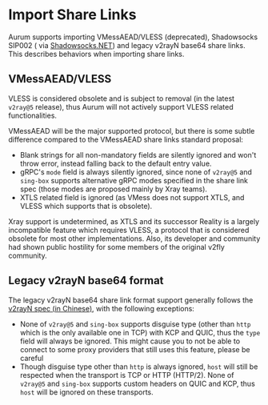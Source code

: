 # Import Share Links

Aurum supports importing VMessAEAD/VLESS (deprecated), Shadowsocks SIP002 (
via [Shadowsocks.NET](https://github.com/Shadowsocks-NET/Shadowsocks.NET)) and legacy v2rayN base64 share links. This
describes behaviors when importing share links.

## VMessAEAD/VLESS

VLESS is considered obsolete and is subject to removal (in the latest `v2ray@5` release), thus Aurum will not actively
support VLESS related functionalities.

VMessAEAD will be the major supported protocol, but there is some subtle difference compared to the VMessAEAD share
links standard proposal:

- Blank strings for all non-mandatory fields are silently ignored and won't throw error, instead falling back to the
  default entry value.
- gRPC's `mode` field is always silently ignored, since none of `v2ray@5` and `sing-box` supports alternative gRPC modes
  specified in the share link spec (those modes are proposed mainly by Xray teams).
- XTLS related field is ignored (as VMess does not support XTLS, and VLESS which supports that is obsolete).

Xray support is undetermined, as XTLS and its successor Reality is a largely incompatible feature which requires VLESS,
a protocol that is considered obsolete for most other implementations. Also, its developer and community had shown
public hostility for some members of the original v2fly community.

## Legacy v2rayN base64 format

The legacy v2rayN base64 share link format support generally follows
the [v2rayN spec (in Chinese)](https://github.com/2dust/v2rayN/wiki/%E5%88%86%E4%BA%AB%E9%93%BE%E6%8E%A5%E6%A0%BC%E5%BC%8F%E8%AF%B4%E6%98%8E(ver-2)),
with the following exceptions:

- None of `v2ray@5` and `sing-box` supports disguise type (other than `http` which is the only available one in TCP)
  with KCP and QUIC, thus the `type` field will always be ignored. This might cause you to not be able to connect to
  some proxy providers that still uses this feature, please be careful
- Though disguise type other than `http` is always ignored, `host` will still be respected when the transport is TCP or
  HTTP (HTTP/2). None of `v2ray@5` and `sing-box` supports custom headers on QUIC and KCP, thus `host` will be ignored
  on these transports.

